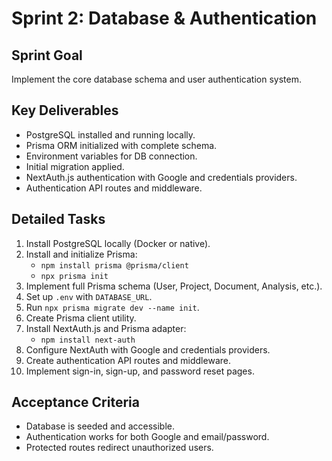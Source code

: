 # Sprint 2: Database & Authentication

## Sprint Goal

Implement the core database schema and user authentication system.

## Key Deliverables

- PostgreSQL installed and running locally.
- Prisma ORM initialized with complete schema.
- Environment variables for DB connection.
- Initial migration applied.
- NextAuth.js authentication with Google and credentials providers.
- Authentication API routes and middleware.

## Detailed Tasks

1. Install PostgreSQL locally (Docker or native).
2. Install and initialize Prisma:
   - `npm install prisma @prisma/client`
   - `npx prisma init`
3. Implement full Prisma schema (User, Project, Document, Analysis, etc.).
4. Set up `.env` with `DATABASE_URL`.
5. Run `npx prisma migrate dev --name init`.
6. Create Prisma client utility.
7. Install NextAuth.js and Prisma adapter:
   - `npm install next-auth`
8. Configure NextAuth with Google and credentials providers.
9. Create authentication API routes and middleware.
10. Implement sign-in, sign-up, and password reset pages.

## Acceptance Criteria

- Database is seeded and accessible.
- Authentication works for both Google and email/password.
- Protected routes redirect unauthorized users.
